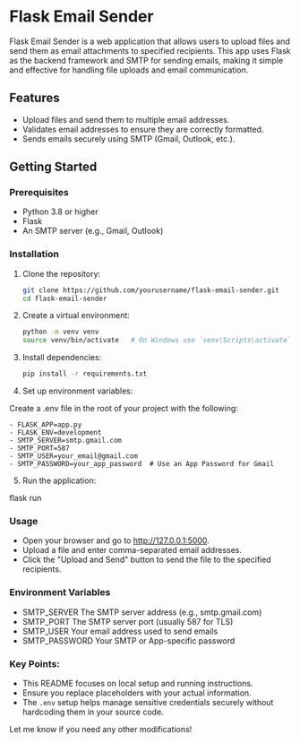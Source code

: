 # Flask Email Sender

Flask Email Sender is a web application that allows users to upload files and send them as email attachments to specified recipients. This app uses Flask as the backend framework and SMTP for sending emails, making it simple and effective for handling file uploads and email communication.

## Features

- Upload files and send them to multiple email addresses.
- Validates email addresses to ensure they are correctly formatted.
- Sends emails securely using SMTP (Gmail, Outlook, etc.).

## Getting Started

### Prerequisites

- Python 3.8 or higher
- Flask
- An SMTP server (e.g., Gmail, Outlook)

### Installation

1. Clone the repository:

   ```bash
   git clone https://github.com/yourusername/flask-email-sender.git
   cd flask-email-sender
2. Create a virtual environment:

   ```bash
   python -m venv venv
   source venv/bin/activate   # On Windows use `venv\Scripts\activate`

4. Install dependencies:

   ```bash
   pip install -r requirements.txt

4. Set up environment variables:

  Create a .env file in the root of your project with the following:

    - FLASK_APP=app.py
    - FLASK_ENV=development
    - SMTP_SERVER=smtp.gmail.com
    - SMTP_PORT=587
    - SMTP_USER=your_email@gmail.com
    - SMTP_PASSWORD=your_app_password  # Use an App Password for Gmail

5. Run the application:

  flask run

### Usage

 - Open your browser and go to http://127.0.0.1:5000.
 - Upload a file and enter comma-separated email addresses.
 - Click the "Upload and Send" button to send the file to the specified recipients.

### Environment Variables

 - SMTP_SERVER	The SMTP server address (e.g., smtp.gmail.com)
 - SMTP_PORT	The SMTP server port (usually 587 for TLS)
 - SMTP_USER	Your email address used to send emails
 - SMTP_PASSWORD	Your SMTP or App-specific password


### Key Points:
- This README focuses on local setup and running instructions.
- Ensure you replace placeholders with your actual information.
- The `.env` setup helps manage sensitive credentials securely without hardcoding them in your source code.

Let me know if you need any other modifications!
